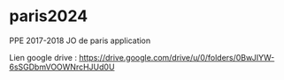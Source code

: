 # paris2024
PPE 2017-2018 JO de paris application


Lien google drive : https://drive.google.com/drive/u/0/folders/0BwJIYW-6sSGDbmVOOWNrcHJUd0U

